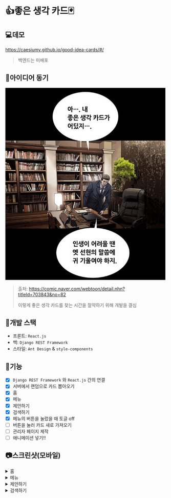 # 👍좋은 생각 카드🃏

## 💻데모

https://caesiumy.github.io/good-idea-cards/#/

> 백엔드는 미배포

## 🎈아이디어 동기

<img src="./screenshots/good_idea_card.png" width="500">

> 출처: https://comic.naver.com/webtoon/detail.nhn?titleId=703843&no=82
>
> 이렇게 좋은 생각 카드를 찾는 시간을 절약하기 위해 개발을 결심

## 🧱개발 스택

- 프론트: `React.js`
- 백: `Django REST Framework`
- 스타일: `Ant Design` & `style-components`

## 📌기능

- [x] `Django REST Framework` 와 `React.js` 간의 연결
- [x] 서버에서 랜덤으로 카드 뽑아오기
- [x] 홈 
- [x] 메뉴 
- [x] 제안하기
- [x] 검색하기
- [x] 메뉴의 버튼을 눌렀을 때 토글 off
- [ ] 버튼을 눌러 카드 새로 가져오기
- [ ] 관리자 페이지 제작
- [ ] 애니메이션 넣기!!

## 📷스크린샷(모바일)

<details>
<summary>홈</summary>
<img src="./screenshots/localhost_3000_(Galaxy&#32;S5).png" width=400px>
</details>

<details>
<summary>메뉴</summary>
<img src="./screenshots/localhost_3000_(Galaxy&#32;S5)&#32;(1).png" width=400px>
</details>

<details>
<summary>제안하기</summary>
<img src="./screenshots/localhost_3000_(Galaxy&#32;S5)&#32;(3).png" width=400px>
</details>

<details>
<summary>검색하기</summary>
<img src="./screenshots/localhost_3000_(Galaxy&#32;S5)&#32;(2).png" width=400px>
</details>